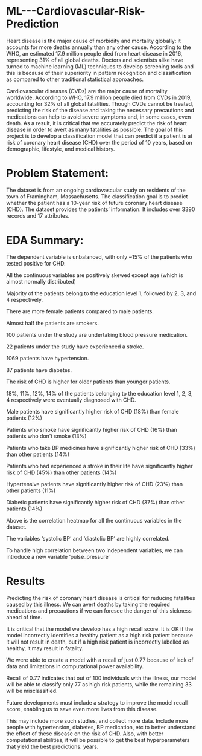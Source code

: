 # ML---Cardiovascular-Risk-Prediction
Heart disease is the major cause of morbidity and mortality globally: it accounts for more deaths annually than any other cause. According to the WHO, an estimated 17.9 million people died from heart disease in 2016, representing 31% of all global deaths. Doctors and scientists alike have turned to machine learning (ML) techniques to develop screening tools and this is because of their superiority in pattern recognition and classification as compared to other traditional statistical approaches.

Cardiovascular diseases (CVDs) are the major cause of mortality worldwide. According to WHO, 17.9 million people died from CVDs in 2019, accounting for 32% of all global fatalities. Though CVDs cannot be treated, predicting the risk of the disease and taking the necessary precautions and medications can help to avoid severe symptoms and, in some cases, even death. As a result, it is critical that we accurately predict the risk of heart disease in order to avert as many fatalities as possible. The goal of this project is to develop a classification model that can predict if a patient is at risk of coronary heart disease (CHD) over the period of 10 years, based on demographic, lifestyle, and medical history.

# Problem Statement:
The dataset is from an ongoing cardiovascular study on residents of the town of Framingham, Massachusetts. The classification goal is to predict whether the patient has a 10-year risk of future coronary heart disease (CHD). The dataset provides the patients’ information. It includes over 3390 records and 17 attributes.

# EDA Summary:
The dependent variable is unbalanced, with only ~15% of the patients who tested positive for CHD.

All the continuous variables are positively skewed except age (which is almost normally distributed)

Majority of the patients belong to the education level 1, followed by 2, 3, and 4 respectively.

There are more female patients compared to male patients.

Almost half the patients are smokers.

100 patients under the study are undertaking blood pressure medication.

22 patients under the study have experienced a stroke.

1069 patients have hypertension.

87 patients have diabetes.

The risk of CHD is higher for older patients than younger patients.

18%, 11%, 12%, 14% of the patients belonging to the education level 1, 2, 3, 4 respectively were eventually diagnosed with CHD.

Male patients have significantly higher risk of CHD (18%) than female patients (12%)

Patients who smoke have significantly higher risk of CHD (16%) than patients who don't smoke (13%)

Patients who take BP medicines have significantly higher risk of CHD (33%) than other patients (14%)

Patients who had experienced a stroke in their life have significantly higher risk of CHD (45%) than other patients (14%)

Hypertensive patients have significantly higher risk of CHD (23%) than other patients (11%)

Diabetic patients have significantly higher risk of CHD (37%) than other patients (14%)

Above is the correlation heatmap for all the continuous variables in the dataset.

The variables ‘systolic BP’ and ‘diastolic BP’ are highly correlated.

To handle high correlation between two independent variables, we can introduce a new variable ‘pulse_pressure’




# Results
Predicting the risk of coronary heart disease is critical for reducing fatalities caused by this illness. We can avert deaths by taking the required medications and precautions if we can foresee the danger of this sickness ahead of time.

It is critical that the model we develop has a high recall score. It is OK if the model incorrectly identifies a healthy patient as a high risk patient because it will not result in death, but if a high risk patient is incorrectly labelled as healthy, it may result in fatality.

We were able to create a model with a recall of just 0.77 because of lack of data and limitations in computational power availability.

Recall of 0.77 indicates that out of 100 individuals with the illness, our model will be able to classify only 77 as high risk patients, while the remaining 33 will be misclassified.

Future developments must include a strategy to improve the model recall score, enabling us to save even more lives from this disease.

This may include more such studies, and collect more data. Include more people with hypertension, diabetes, BP medication, etc to better understand the effect of these disease on the risk of CHD. Also, with better computational abilities, it will be possible to get the best hyperparameters that yield the best predictions. years.
